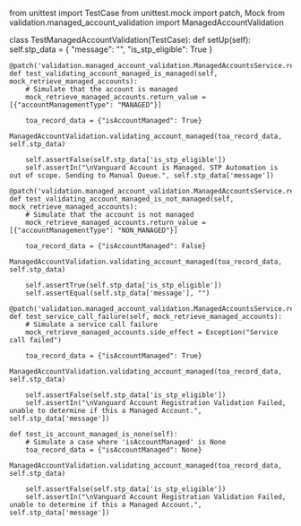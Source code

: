 from unittest import TestCase
from unittest.mock import patch, Mock
from validation.managed_account_validation import ManagedAccountValidation

class TestManagedAccountValidation(TestCase):
    def setUp(self):
        self.stp_data = {
            "message": "",
            "is_stp_eligible": True
        }

    @patch('validation.managed_account_validation.ManagedAccountsService.retrieve_managed_accounts')
    def test_validating_account_managed_is_managed(self, mock_retrieve_managed_accounts):
        # Simulate that the account is managed
        mock_retrieve_managed_accounts.return_value = [{"accountManagementType": "MANAGED"}]
        
        toa_record_data = {"isAccountManaged": True}
        ManagedAccountValidation.validating_account_managed(toa_record_data, self.stp_data)
        
        self.assertFalse(self.stp_data['is_stp_eligible'])
        self.assertIn("\nVanguard Account is Managed. STP Automation is out of scope. Sending to Manual Queue.", self.stp_data['message'])

    @patch('validation.managed_account_validation.ManagedAccountsService.retrieve_managed_accounts')
    def test_validating_account_managed_is_not_managed(self, mock_retrieve_managed_accounts):
        # Simulate that the account is not managed
        mock_retrieve_managed_accounts.return_value = [{"accountManagementType": "NON_MANAGED"}]
        
        toa_record_data = {"isAccountManaged": False}
        ManagedAccountValidation.validating_account_managed(toa_record_data, self.stp_data)
        
        self.assertTrue(self.stp_data['is_stp_eligible'])
        self.assertEqual(self.stp_data['message'], "")

    @patch('validation.managed_account_validation.ManagedAccountsService.retrieve_managed_accounts')
    def test_service_call_failure(self, mock_retrieve_managed_accounts):
        # Simulate a service call failure
        mock_retrieve_managed_accounts.side_effect = Exception("Service call failed")
        
        toa_record_data = {"isAccountManaged": True}
        ManagedAccountValidation.validating_account_managed(toa_record_data, self.stp_data)
        
        self.assertFalse(self.stp_data['is_stp_eligible'])
        self.assertIn("\nVanguard Account Registration Validation Failed, unable to determine if this a Managed Account.", self.stp_data['message'])

    def test_is_account_managed_is_none(self):
        # Simulate a case where 'isAccountManaged' is None
        toa_record_data = {"isAccountManaged": None}
        ManagedAccountValidation.validating_account_managed(toa_record_data, self.stp_data)
        
        self.assertFalse(self.stp_data['is_stp_eligible'])
        self.assertIn("\nVanguard Account Registration Validation Failed, unable to determine if this a Managed Account.", self.stp_data['message'])
